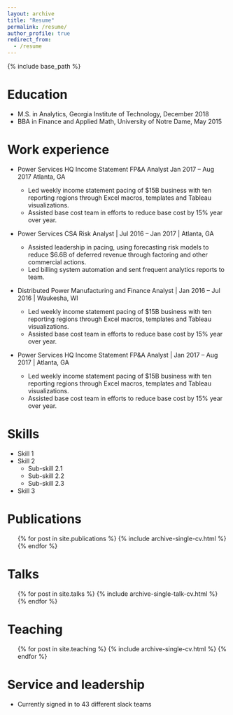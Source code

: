 ```yaml
---
layout: archive
title: "Resume"
permalink: /resume/
author_profile: true
redirect_from:
  - /resume
---
```


{% include base_path %}

Education
======
* M.S. in Analytics, Georgia Institute of Technology, December 2018
* BBA in Finance and Applied Math, University of Notre Dame, May 2015

Work experience
======
* Power Services HQ Income Statement FP&A Analyst Jan 2017 – Aug 2017 Atlanta, GA
  * Led weekly income statement pacing of $15B business with ten reporting regions through Excel macros, templates and Tableau    visualizations.
  * Assisted base cost team in efforts to reduce base cost by 15% year over year.

* Power Services CSA Risk Analyst | Jul 2016 – Jan 2017 | Atlanta, GA
  * Assisted leadership in pacing, using forecasting risk models to reduce $6.6B of deferred revenue through factoring and other commercial actions.
  * Led billing system automation and sent frequent analytics reports to team.
  
* Distributed Power Manufacturing and Finance Analyst | Jan 2016 – Jul 2016 | Waukesha, WI
  * Led weekly income statement pacing of $15B business with ten reporting regions through Excel macros, templates and Tableau    visualizations.
  * Assisted base cost team in efforts to reduce base cost by 15% year over year.
  
* Power Services HQ Income Statement FP&A Analyst | Jan 2017 – Aug 2017 | Atlanta, GA
  * Led weekly income statement pacing of $15B business with ten reporting regions through Excel macros, templates and Tableau    visualizations.
  * Assisted base cost team in efforts to reduce base cost by 15% year over year.
  
Skills
======
* Skill 1
* Skill 2
  * Sub-skill 2.1
  * Sub-skill 2.2
  * Sub-skill 2.3
* Skill 3

Publications
======
  <ul>{% for post in site.publications %}
    {% include archive-single-cv.html %}
  {% endfor %}</ul>
  
Talks
======
  <ul>{% for post in site.talks %}
    {% include archive-single-talk-cv.html %}
  {% endfor %}</ul>
  
Teaching
======
  <ul>{% for post in site.teaching %}
    {% include archive-single-cv.html %}
  {% endfor %}</ul>
  
Service and leadership
======
* Currently signed in to 43 different slack teams
